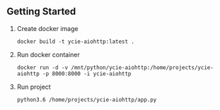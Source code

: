 Getting Started
---------------

1. Create docker image 
    ```
    docker build -t ycie-aiohttp:latest .
    ```
    
2. Run docker container 
    ```
    docker run -d -v /mnt/python/ycie-aiohttp:/home/projects/ycie-aiohttp -p 8000:8000 -i ycie-aiohttp
    ```
    
3. Run project
    ```
    python3.6 /home/projects/ycie-aiohttp/app.py
    ```    